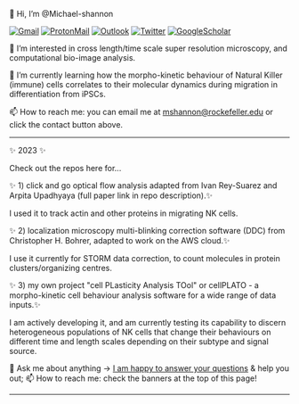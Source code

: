 👋 Hi, I’m @Michael-shannon

[![Gmail](https://img.shields.io/badge/-Gmail-critical?style=flat-square&logo=Gmail&logoColor=white&link=mailto:mkjshan@gmail.com)](mailto:mkjshan@gmail.com)
[![ProtonMail](https://img.shields.io/badge/-ProtonMail-blue?style=flat-square&logo=ProtonMail&logoColor=white&link=mailto:m.j.shannon@proton.com)](mailto:m.j.shannon@protonmail.com)
[![Outlook](https://img.shields.io/badge/-Outlook-0078D4?style=flat&logo=Microsoft-Outlook&logoColor=white)](mailto:mshannon@rockefeller.edu)
[![Twitter](https://img.shields.io/twitter/url?style=social&url=https://twitter.com/mshanj)](https://twitter.com/mshanj)
[![GoogleScholar](https://img.shields.io/badge/-Google%20Scholar-9cf?style=flat&logo=Google&logoColor=white)](https://scholar.google.com/citations?user=pv7PczwAAAAJ&hl=en&authuser=1)

👀 I’m interested in cross length/time scale super resolution microscopy, and computational bio-image analysis.

🌱 I’m currently learning how the morpho-kinetic behaviour of Natural Killer (immune) cells correlates to their molecular dynamics during migration in differentiation from iPSCs.

📫 How to reach me: you can email me at mshannon@rockefeller.edu or click the contact button above.


-----


✨ 2023 ✨  

Check out the repos here for...

✨  1) click and go optical flow analysis adapted from Ivan Rey-Suarez and Arpita Upadhyaya (full paper link in repo description).✨ 
 
I used it to track actin and other proteins in migrating NK cells.
 
✨ 2) localization microscopy multi-blinking correction software (DDC) from Christopher H. Bohrer, adapted to work on the AWS cloud.✨ 

I use it currently for STORM data correction, to count molecules in protein clusters/organizing centres.

✨ 3) my own project "cell PLasticity Analysis TOol" or cellPLATO - a morpho-kinetic cell behaviour analysis software for a wide range of data inputs.✨

I am actively developing it, and am currently testing its capability to discern heterogeneous populations of NK cells that change their behaviours on different time
and length scales depending on their subtype and signal source.

💬 Ask me about anything -> [I am happy to answer your questions](mailto:mjs2399@cumc.columbia.edu) & help you out;
📫 How to reach me: check the banners at the top of this page!

-----




